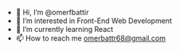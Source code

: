 - 👋 Hi, I’m @omerfbattir
- 👀 I’m interested in Front-End Web Development
- 🌱 I’m currently learning React
- 📫 How to reach me omerbattr68@gmail.com

<!---
omerfbattir/omerfbattir is a ✨ special ✨ repository because its `README.md` (this file) appears on your GitHub profile.
You can click the Preview link to take a look at your changes.
--->
